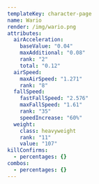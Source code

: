 ```yaml
---
templateKey: character-page
name: Wario
render: /img/wario.png
attributes:
  airAcceleration:
    baseValue: "0.04"
    maxAdditional: "0.08"
    rank: "2"
    total: "0.12"
  airSpeed:
    maxAirSpeed: "1.271"
    rank: "8"
  fallSpeed:
    fastFallSpeed: "2.576"
    maxFallSpeed: "1.61"
    rank: "35"
    speedIncrease: "60%"
  weight:
    class: heavyweight
    rank: "11"
    value: "107"
killConfirms:
  - percentages: {}
combos:
  - percentages: {}
---
```

